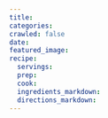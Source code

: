 ```yaml
---
title:
categories:
crawled: false
date:
featured_image:
recipe:
  servings:
  prep:
  cook:
  ingredients_markdown:
  directions_markdown:
---
```

